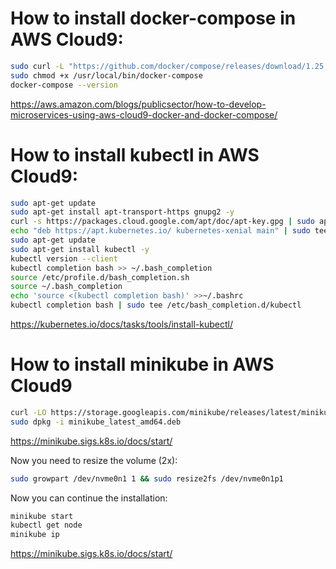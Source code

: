 # How to install docker-compose in AWS Cloud9:

```bash
sudo curl -L "https://github.com/docker/compose/releases/download/1.25.5/docker-compose-$(uname -s)-$(uname -m)" -o /usr/local/bin/docker-compose
sudo chmod +x /usr/local/bin/docker-compose
docker-compose --version

```
https://aws.amazon.com/blogs/publicsector/how-to-develop-microservices-using-aws-cloud9-docker-and-docker-compose/


# How to install kubectl in AWS Cloud9:






```bash
sudo apt-get update
sudo apt-get install apt-transport-https gnupg2 -y
curl -s https://packages.cloud.google.com/apt/doc/apt-key.gpg | sudo apt-key add -
echo "deb https://apt.kubernetes.io/ kubernetes-xenial main" | sudo tee -a /etc/apt/sources.list.d/kubernetes.list
sudo apt-get update
sudo apt-get install kubectl -y
kubectl version --client
kubectl completion bash >> ~/.bash_completion
source /etc/profile.d/bash_completion.sh
source ~/.bash_completion
echo 'source <(kubectl completion bash)' >>~/.bashrc
kubectl completion bash | sudo tee /etc/bash_completion.d/kubectl

```
https://kubernetes.io/docs/tasks/tools/install-kubectl/

# How to install minikube in AWS Cloud9
```bash
curl -LO https://storage.googleapis.com/minikube/releases/latest/minikube_latest_amd64.deb
sudo dpkg -i minikube_latest_amd64.deb

```
https://minikube.sigs.k8s.io/docs/start/

Now you need to resize the volume (2x):
```bash
sudo growpart /dev/nvme0n1 1 && sudo resize2fs /dev/nvme0n1p1

```
Now you can continue the installation:
```bash
minikube start
kubectl get node
minikube ip

```
https://minikube.sigs.k8s.io/docs/start/
